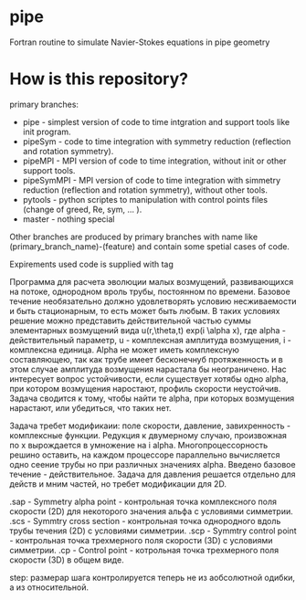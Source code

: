 # pipe
Fortran routine to simulate Navier-Stokes equations in pipe geometry

How is this repository?
=======================
primary branches: 
+ pipe - simplest version of code to time intgration and support tools like init program. 
+ pipeSym - code to time integration with symmetry reduction (reflection and rotation symmetry).
+ pipeMPI - MPI version of code to time integration, without init or other support tools. 
+ pipeSymMPI - MPI version of code to time integration with simmetry reduction (reflection and rotation symmetry), without other tools. 
+ pytools - python scriptes to manipulation with control points files (change of greed, Re, sym, ... ). 
+ master - nothing special

Other branches are produced by primary branches with name like (primary_branch_name)-(feature) and contain some spetial cases of code.

  Expirements used code is supplied with tag

Программа для расчета эволюции малых возмущений, развивающихся на потоке, однородном вроль трубы, постоянном по времени. Базовое течение необязательно должно удовлетворять условию несживаемости и быть стационарным, то есть может быть любым. В таких условиях решение можно представить действительной частью суммы элементарных возмущений вида u(r,\theta,t) exp(i \alpha x), где alpha - действительный параметр, u - комплексная амплитуда возмущения, i - комплексна единица. Alpha не может иметь комплексную составляющею, так как трубе имеет бесконечнуб протяженность и в этом случае амплитуда возмущения нарастала бы неограничено. Нас интересует вопрос устойчивости, если существует хотябы одно alpha, при котором возмущения наростают, профиль скорости неустойчив. Задача сводится к тому, чтобы найти те alpha, при которых возмущения нарастают, или убедиться, что таких нет. 

Задача требет модификаии: поле скорости, давление, завихренность - комплексные функции. Редукция к двумерному случаю, произвожная по x вырождается в умножение на i alpha. Многопроцессорность решино оставить, на каждом процессоре параллельно вычисляется одно сеение трубы но при различных значениях alpha. Введено базовое течение - действительное. Задача для давления решается отдельно для действ и мним частей, но требет модификации для 2D.  

.sap - Symmetry alpha point - контрольная точка комплексного поля скорости (2D) для некоторого значения альфа с условиями симметрии. 
.scs - Symmtry cross section - контрольная точка однородного вдоль трубы течения (2D) с условиями симметрии. 
.scp - Symmtry control point - контрольная точка трехмерного поля скорости (3D) с условиями симметрии. 
.cp - Control point - котрольная точка трехмерного поля скорости (3D) в общем виде. 

step: размерар шага контролируется теперь не из аобсолютной одибки, а из относительной. 
